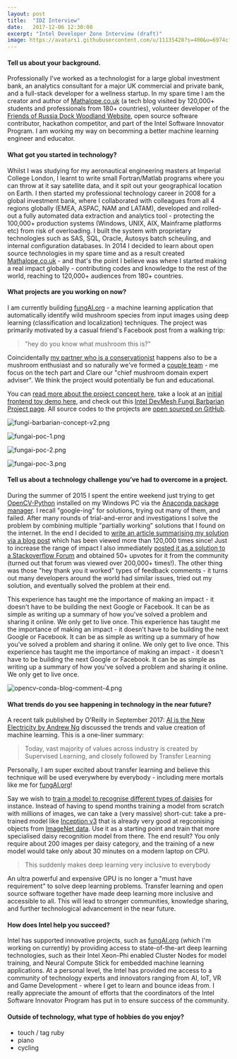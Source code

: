 ```yaml
---
layout: post
title:  "IDZ Interview"
date:   2017-12-06 12:30:00
excerpt: "Intel Developer Zone Interview (draft)"
image: https://avatars1.githubusercontent.com/u/11135428?s=400&u=6974cfe92abcde2c79bcf492b31cb9908c5c1818&v=4
---
```


#### Tell us about your background.

Professionally I've worked as a technologist for a large global investment bank, an analytics consultant for a major UK commercial and private bank, and a full-stack developer for a wellness startup. In my spare time I am the creator and author of [Mathalope.co.uk](http://mathalope.co.uk/) (a tech blog visited by 120,000+ students and professionals from 180+ countries), volunteer developer of the [Friends of Russia Dock Woodland Website](http://fordw.org/), open source software contributor, hackathon competitor, and part of the Intel Software Innovator Program. I am working my way on becomming a better machine learning engineer and educator.

#### What got you started in technology?

Whilst I was studying for my aeronautical engineering masters at Imperial College London, I learnt to write small Fortran/Matlab programs where you can throw at it say satellite data, and it spit out your geographical location on Earth. I then started my professional technology career in 2008 for a global investment bank, where I collaborated with colleagues from all 4 regions globally (EMEA, ASPAC, NAM and LATAM), developed and rolled-out a fully automated data extraction and analytics tool - protecting the 100,000+ production systems (Windows, UNIX, AIX, Mainframe platforms etc) from risk of overloading. I built the system with proprietary technologies such as SAS, SQL, Oracle, Autosys batch scheuling, and internal configuration databases. In 2014 I decided to learn about open source technologies in my spare time and as a result created [Mathalope.co.uk](http://mathalope.co.uk/) - and that's the point I believe was where I started making a real impact globally - contributing codes and knowledge to the rest of the world, reaching to 120,000+ audiences from 180+ countries.

#### What projects are you working on now?

I am currently building [fungAI.org](http://fungai.org/) - a machine learning application that automatically identify wild mushroom species from input images using deep learning (classification and localization) techniques. The project was primarily motivated by a casual friend's Facebook post from a walking trip:
 
 > "hey do you know what mushroom this is?"
  
Coincidentally [my partner who is a conservationist](https://twitter.com/lemon_disco) happens also to be a mushroom enthusiast and so naturally we've formed a [couple team](http://127.0.0.1:4000/team/) - me focus on the tech part and Clare our "chief mushroom domain expert adviser". We think the project would potentially be fun and educational.

You can [read more about the project concept here](http://fungai.org/concept/), take a look at an [initial frontend toy demo here](https://fungai-react-ui.herokuapp.com/fungpredict), and check out this [Intel DevMesh Fungi Barbarian Project page](https://devmesh.intel.com/projects/fungi-barbarian). All source codes to the projects are [open sourced on GitHub](http://fungai.org/demos/).

![fungi-barbarian-concept-v2.png](/images/blog/fungi-barbarian-concept-v2.png)

![fungai-poc-1.png](/images/blog/fungai-poc-1.png)

![fungai-poc-2.png](/images/blog/fungai-poc-2.png)

![fungai-poc-3.png](/images/blog/fungai-poc-3.png)

#### Tell us about a technology challenge you’ve had to overcome in a project.

During the summer of 2015 I spent the entire weekend just trying to get [OpenCV-Python](https://docs.opencv.org/3.0-beta/doc/py_tutorials/py_tutorials.html) installed on my Windows PC via the [Anaconda package manager](https://docs.anaconda.com/anaconda/). I recall "google-ing" for solutions, trying out many of them, and failed. After many rounds of trial-and-error and investigations I solve the problem by combining multiple "partially working" solutions that I found on the internet. In the end I decided to [write an article summarising my solution via a blog post](http://mathalope.co.uk/2015/05/07/opencv-python-how-to-install-opencv-python-package-to-anaconda-windows/) which has been viewed more than 120,000 times since! Just to increase the range of impact I also immediately [posted it as a solution to a Stackoverflow Forum](https://stackoverflow.com/questions/23119413/how-do-i-install-python-opencv-through-conda#answer-30281466) and obtained 50+ upvotes for it from the community (turned out that forum was viewed over 200,000+ times!). The other thing was those "hey thank you it worked" types of feedback comments - it turns out many developers around the world had similar issues, tried out my solution, and eventually solved the problem at their end.

This experience has taught me the importance of making an impact - it doesn't have to be building the next Google or Facebook. It can be as simple as writing up a summary of how you've solved a problem and sharing it online. We only get to live once.
This experience has taught me the importance of making an impact - it doesn't have to be building the next Google or Facebook. It can be as simple as writing up a summary of how you've solved a problem and sharing it online. We only get to live once.
This experience has taught me the importance of making an impact - it doesn't have to be building the next Google or Facebook. It can be as simple as writing up a summary of how you've solved a problem and sharing it online. We only get to live once.

![opencv-conda-blog-comment-4.png](/images/blog/opencv-conda-blog-comment-4.png)

#### What trends do you see happening in technology in the near future?

A recent talk published by O'Reilly in September 2017: [AI is the New Electricity by Andrew Ng](https://www.youtube.com/watch?v=NQK4ZY_gwKI) discussed the trends and value creation of machine learning. This is a one-liner summary:

> Today, vast majority of values across industry is created by Supervised Learning, and closely followed by Transfer Learning

Personally, I am super excited about transfer learning and believe this technique will be used everywhere by everybody - including mere mortals like me for [fungAI.org](http://fungai.org/)!

Say we wish to [train a model to recognise different types of daisies](https://www.tensorflow.org/tutorials/image_retraining) for instance. Instead of having to spend months training a model from scratch with millions of images, we can take a (very massive) short-cut: take a pre-trained model like [Inception v3](https://www.kaggle.com/google-brain/inception-v3) that is already very good at regconising objects from [ImageNet data](http://www.image-net.org/). Use it as a starting point and train that more specialised daisy recognition model from there. The end result? You only require about 200 images per daisy category, and the training of a new model would take only about 30 minutes on a modern laptop on CPU.

> This suddenly makes deep learning very inclusive to everybody
 
An ultra powerful and expensive GPU is no longer a "must have requirement" to solve deep learning problems. Transfer learning and open source software together have made deep learning more inclusive and accessible to all. This will lead to stronger communities, knowledge sharing, and further technological advancement in the near future.

#### How does Intel help you succeed?

Intel has supported innovative projects, such as [fungAI.org](http://fungai.org) (which I'm working on currently) by providing access to state-of-the-art deep learning technologies, such as their Intel Xeon-Phi enabled Cluster Nodes for model training, and Neural Compute Stick for embedded machine learning applications. At a personal level, the Intel has provided me access to a community of technology experts and innovators ranging from AI, IoT, VR and Game Development - where I get to learn and bounce ideas from. I really appreciate the amount of efforts that the coordinators of the Intel Software Innovator Program has put in to ensure success of the community.

#### Outside of technology, what type of hobbies do you enjoy?

- touch / tag ruby
- piano
- cycling
